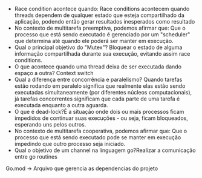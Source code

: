 - Race condition acontece quando: Race conditions acontecem quando threads dependem de qualquer estado que esteja compartilhado da aplicação, podendo então gerar resultados inesperados como resultado
- No contexto de multitarefa preemptiva, podemos afirmar que: Que o processo que está sendo executado é gerenciado por um "scheduler" que determina até quando ele poderá ser manter em execução. 
- Qual o principal objetivo do "Mutex"?  Bloquear o estado de alguma informação compartilhada durante sua execução, evitando assim race conditions. 
- O que acontece quando uma thread deixa de ser executada dando espaço a outra?  Context switch 
- Qual a diferença entre concorrência e paralelismo? Quando tarefas estão rodando em paralelo significa que realmente elas estão sendo executadas simultaneamente (por diferentes núcleos computacionais), já tarefas concorrentes significam que cada parte de uma tarefa é executada enquanto a outra aguarda. 
- O que é dead-lock?É a situação onde dois ou mais processos ficam impedidos de continuar suas execuções - ou seja, ficam bloqueados, esperando uns pelos outros. 
- No contexto de multitarefa cooperativa, podemos afirmar que: Que o processo que está sendo executado pode se manter em execução impedindo que outro processo seja iniciado.
- Qual o objetivo de um channel na linguagem go?Realizar a comunicação entre go routines 


Go.mod -> Arquivo que gerencia as dependencias do projeto                  